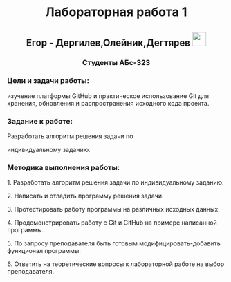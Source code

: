 <h1 align="center">Лабораторная работа 1</h1>
<h2 align="center" style="58A6FF" target="_blank">Егор - Дергилев,Олейник,Дегтярев
<img src="https://github.com/blackcater/blackcater/raw/main/images/Hi.gif" height="32"/></h2>
<h3 align="center">Студенты АБс-323</h3> 
<h3>Цели и задачи работы:</h3> изучение платформы GitHub и практическое
использование Git для хранения, обновления и распространения исходного
кода проекта.

<h3>Задание к работе:</h3> Разработать алгоритм решения задачи по

индивидуальному заданию.
<h3>Методика выполнения работы:</h3>
<p>1. Разработать алгоритм решения задачи по индивидуальному заданию.</p>
<p>2. Написать и отладить программу решения задачи.</p>
<p>3. Протестировать работу программы на различных исходных данных.</p>
<p>4. Продемонстрировать работу с Git и GitHub на примере написанной
программы.</p>
<p>5. По запросу преподавателя быть готовым модифицировать-добавить
функционал программы.</p>
<p>6. Ответить на теоретические вопросы к лабораторной работе на выбор
преподавателя.</p>
